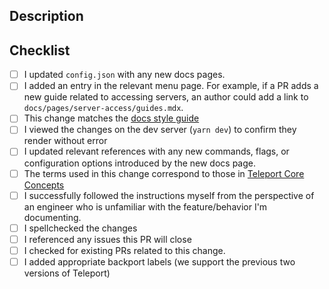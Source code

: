 ## Description

<!-- Describe the new documentation added in this PR -->

## Checklist
- [ ] I updated `config.json` with any new docs pages.
- [ ] I added an entry in the relevant menu page. For example, if a PR adds a new guide related to accessing servers, an author could add a link to `docs/pages/server-access/guides.mdx`.
- [ ] This change matches the [docs style guide](https://goteleport.com/docs/contributing/documentation/style-guide/)
- [ ] I viewed the changes on the dev server (`yarn dev`) to confirm they render without error
- [ ] I updated relevant references with any new commands, flags, or configuration options introduced by the new docs page.
- [ ] The terms used in this change correspond to those in [Teleport Core Concepts](https://goteleport.com/docs/core-concepts)
- [ ] I successfully followed the instructions myself from the perspective of an engineer who is unfamiliar with the feature/behavior I'm documenting.
- [ ] I spellchecked the changes
- [ ] I referenced any issues this PR will close
- [ ] I checked for existing PRs related to this change.
- [ ] I added appropriate backport labels (we support the previous two versions of Teleport)
